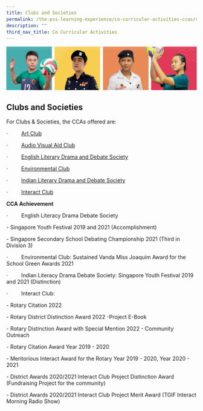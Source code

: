 ```yaml
---
title: Clubs and Societies
permalink: /the-pss-learning-experience/co-curricular-activities-ccas/clubs-and-societies/
description: ""
third_nav_title: Co Curricular Activities
---
```

![](/images/Our%20School/subbanner.jpg)

## Clubs and Societies

For Clubs & Societies, the CCAs offered are:

·         [Art Club](https://punggolsec.moe.edu.sg/qql/slot/u365/2022/2022%20CCA%20info/Art%20Club.pdf)

·         [Audio Visual Aid Club](https://punggolsec.moe.edu.sg/qql/slot/u365/2022/2022%20CCA%20info/Audio%20Visual%20Club.pdf)

·         [English Literary Drama and Debate Society](https://punggolsec.moe.edu.sg/qql/slot/u365/2022/2022%20CCA%20info/ELDDS.pdf)

·         [Environmental Club](https://punggolsec.moe.edu.sg/qql/slot/u365/2022/2022%20CCA%20info/Environmental%20Club.pdf)

·         [Indian Literary Drama and Debate Society](https://punggolsec.moe.edu.sg/qql/slot/u365/2022/2022%20CCA%20info/Indian%20LDDS.pdf)  

·         [Interact Club](https://punggolsec.moe.edu.sg/qql/slot/u365/2022/2022%20CCA%20info/Interact%20Club.pdf)

  

**CCA Achievement**

·         English Literacy Drama Debate Society

\- Singapore Youth Festival 2019 and 2021 (Accomplishment)

\- Singapore Secondary School Debating Championship 2021 (Third in  Division 3)

  

·         Environmental Club: Sustained Vanda Miss Joaquim Award for the School Green Awards 2021

  

·         Indian Literacy Drama Debate Society: Singapore Youth Festival 2019 and 2021 (Distinction)

  

·         Interact Club:

\- Rotary Citation 2022

\- Rotary District Distinction Award 2022 -Project E-Book

\- Rotary Distinction Award with Special Mention 2022 - Community Outreach

\- Rotary Citation Award Year 2019 - 2020

\- Meritorious Interact Award for the Rotary Year 2019 - 2020, Year 2020 - 2021

\- District Awards 2020/2021 Interact Club Project Distinction Award (Fundraising Project for the community)

\- District Awards 2020/2021 Interact Club Project Merit Award (TGIF Interact Morning Radio Show)